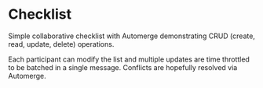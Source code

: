 # Checklist

Simple collaborative checklist with Automerge demonstrating CRUD (create, read, update, delete) operations.

Each participant can modify the list and multiple updates are time throttled to be batched in a single message. Conflicts are hopefully resolved via Automerge.
